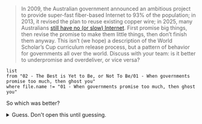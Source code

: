 > In 2009, the Australian government announced an ambitious project to provide super-fast fiber-based Internet to 93% of the population; in 2013, it revised the plan to reuse existing copper wire; in 2025, many Australians [still have no (or slow) Internet](https://www.theregister.com/2020/12/23/australian_national_broadband_network_complete/). First promise big things, then revise the promise to make them little things, then don’t finish them anyway. This isn’t (we hope) a description of the World Scholar’s Cup curriculum release process, but a pattern of behavior for governments all over the world. Discuss with your team: is it better to underpromise and overdeliver, or vice versa?

```dataview
list
from "02 - The Best is Yet to Be, or Not To Be/01 - When governments promise too much, then ghost you"
where file.name != "01 - When governments promise too much, then ghost you"
```

So which was better?

<details>
<summary>Guess. Don't open this until guessing.</summary>

<br>

Underpromising and overdelivering is obviously better — Look, if Australia failed (and they did), the public would (and does) hate them. <br> <br>

But if the wii or e-goverment failed, they could just say "waste of money" and have no PR damage. If they succeeded, it's positive PR and more money for them. <br> <br>

I'm ignoring the fact that all press is good press (kind of). <br> <br>

</details>

